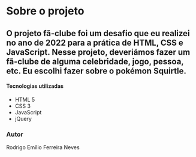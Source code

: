 # Sobre o projeto
## O projeto fã-clube foi um desafio que eu realizei no ano de 2022 para a prática de HTML, CSS e JavaScript. Nesse projeto, deveriámos fazer um fã-clube de alguma celebridade, jogo, pessoa, etc. Eu escolhi fazer sobre o pokémon Squirtle.

<h4>Tecnologias utilizadas</h4>
<ul>
  <li>HTML 5</li>
  <li>CSS 3</li>
  <li>JavaScript</li>
  <li>jQuery</li>
</ul>

<h3>Autor</h3>
<p>Rodrigo Emílio Ferreira Neves</p>
